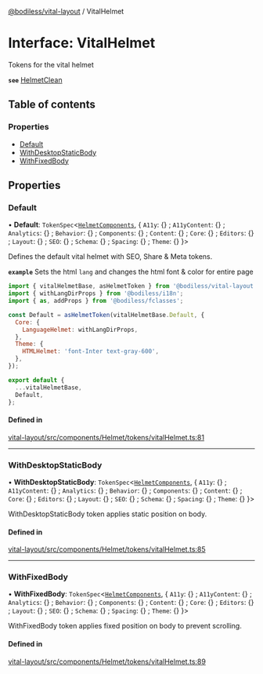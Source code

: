 [@bodiless/vital-layout](../README.md) / VitalHelmet

# Interface: VitalHelmet

Tokens for the vital helmet

**`see`** [HelmetClean](../README.md#helmetclean)

## Table of contents

### Properties

- [Default](VitalHelmet.md#default)
- [WithDesktopStaticBody](VitalHelmet.md#withdesktopstaticbody)
- [WithFixedBody](VitalHelmet.md#withfixedbody)

## Properties

### Default

• **Default**: `TokenSpec`<[`HelmetComponents`](HelmetComponents.md), { `A11y`: {} ; `A11yContent`: {} ; `Analytics`: {} ; `Behavior`: {} ; `Components`: {} ; `Content`: {} ; `Core`: {} ; `Editors`: {} ; `Layout`: {} ; `SEO`: {} ; `Schema`: {} ; `Spacing`: {} ; `Theme`: {}  }\>

Defines the default vital helmet with SEO, Share & Meta tokens.

**`example`** Sets the html `lang` and changes the html font & color for entire page
```js
import { vitalHelmetBase, asHelmetToken } from '@bodiless/vital-layout';
import { withLangDirProps } from '@bodiless/i18n';
import { as, addProps } from '@bodiless/fclasses';

const Default = asHelmetToken(vitalHelmetBase.Default, {
  Core: {
    LanguageHelmet: withLangDirProps,
  },
  Theme: {
    HTMLHelmet: 'font-Inter text-gray-600',
  },
});

export default {
  ...vitalHelmetBase,
  Default,
};
```

#### Defined in

[vital-layout/src/components/Helmet/tokens/vitalHelmet.ts:81](https://github.com/wodenx/Bodiless-JS/blob/bf58290ac/packages/vital-layout/src/components/Helmet/tokens/vitalHelmet.ts#L81)

___

### WithDesktopStaticBody

• **WithDesktopStaticBody**: `TokenSpec`<[`HelmetComponents`](HelmetComponents.md), { `A11y`: {} ; `A11yContent`: {} ; `Analytics`: {} ; `Behavior`: {} ; `Components`: {} ; `Content`: {} ; `Core`: {} ; `Editors`: {} ; `Layout`: {} ; `SEO`: {} ; `Schema`: {} ; `Spacing`: {} ; `Theme`: {}  }\>

WithDesktopStaticBody token applies static position on body.

#### Defined in

[vital-layout/src/components/Helmet/tokens/vitalHelmet.ts:85](https://github.com/wodenx/Bodiless-JS/blob/bf58290ac/packages/vital-layout/src/components/Helmet/tokens/vitalHelmet.ts#L85)

___

### WithFixedBody

• **WithFixedBody**: `TokenSpec`<[`HelmetComponents`](HelmetComponents.md), { `A11y`: {} ; `A11yContent`: {} ; `Analytics`: {} ; `Behavior`: {} ; `Components`: {} ; `Content`: {} ; `Core`: {} ; `Editors`: {} ; `Layout`: {} ; `SEO`: {} ; `Schema`: {} ; `Spacing`: {} ; `Theme`: {}  }\>

WithFixedBody token applies fixed position on body to prevent scrolling.

#### Defined in

[vital-layout/src/components/Helmet/tokens/vitalHelmet.ts:89](https://github.com/wodenx/Bodiless-JS/blob/bf58290ac/packages/vital-layout/src/components/Helmet/tokens/vitalHelmet.ts#L89)
